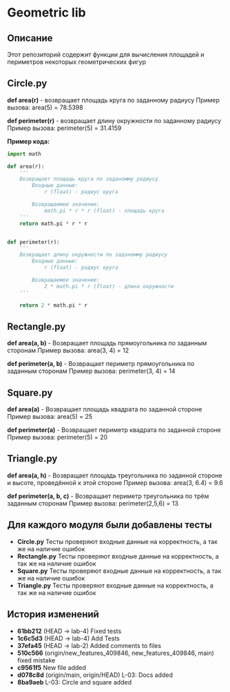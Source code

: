 # Geometric lib
## Описание
Этот репозиторий содержит функции для вычисления площадей и периметров некоторых геометрических фигур

## Circle.py
**def area(r)** - возвращает площадь круга по заданному радиусу
Пример вызова:
    area(5) = 78.5398

**def perimeter(r)** - возвращает длину окружности по заданному радиусу
Пример вызова:
    perimeter(5) = 31.4159

**Пример кода:**
```python
import math

def area(r):
    '''
    Возвращает площадь круга по заданомму радиусу
        Входные данные:
            r (float) - радиус круга

        Возвращаемое значение:
            math.pi * r * r (float) - площадь круга
    '''
    return math.pi * r * r


def perimeter(r):
    '''
    Возвращает длину окружности по заданомму радиусу
        Входные данные:
            r (float) - радиус круга

        Возвращаемое значение:
            2 * math.pi * r (float) - длина окружности
    '''

    return 2 * math.pi * r
```

## Rectangle.py
**def area(a, b)** - Возвращает площадь прямоугольника по заданным сторонам
Пример вызова:
    area(3, 4) = 12

**def perimeter(a, b)** - Возвращает периметр прямоугольника по заданным сторонам
Пример вызова:
    perimeter(3, 4) = 14

## Square.py
**def area(a)** - Возвращает площадь квадрата по заданной стороне
Пример вызова:
    area(5) = 25

**def perimeter(a)** - Возвращает периметр квадрата по заданной стороне
Пример вызова:
    perimeter(5) = 20

## Triangle.py
**def area(a, h)** - Возвращает площадь треугольника по заданной стороне
и высоте, проведённой к этой стороне
Пример вызова:
    area(3, 6.4) = 9.6

**def perimeter(a, b, c)** - Возвращает периметр треугольника по трём заданным сторонам
Пример вызова:
    perimeter(2,5,6) = 13

## Для каждого модуля были добавлены тесты
* **Circle.py**
Тесты проверяют входные данные на корректность, а так же на наличие ошибок
* **Rectangle.py**
Тесты проверяют входные данные на корректность, а так же на наличие ошибок
* **Square.py**
Тесты проверяют входные данные на корректность, а так же на наличие ошибок
* **Triangle.py**
Тесты проверяют входные данные на корректность, а так же на наличие ошибок

## История изменений
* **61bb212** (HEAD -> lab-4) Fixed tests
* **1c6c5d3** (HEAD -> lab-4) Add Tests
* **37efa45** (HEAD -> lab-2) Added comments to files
* **510c566** (origin/new_features_409846, new_features_409846, main) fixed mistake
* **c9561f5** New file added
* **d078c8d** (origin/main, origin/HEAD) L-03: Docs added
* **8ba9aeb** L-03: Circle and square added
